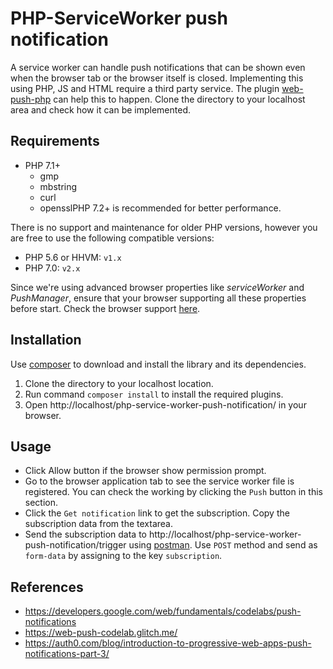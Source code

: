 # PHP-ServiceWorker push notification
A service worker can handle push notifications that can be shown even when the browser tab or the browser itself is closed. Implementing this using PHP, JS and HTML require a third party service. The plugin [web-push-php](https://github.com/web-push-libs/web-push-php) can help this to happen. Clone the directory to your localhost area and check how it can be implemented.

## Requirements
* PHP 7.1+
  * gmp
  * mbstring
  * curl
  * opensslPHP 7.2+ is recommended for better performance.

There is no support and maintenance for older PHP versions, however you are free to use the following compatible versions:
- PHP 5.6 or HHVM: `v1.x`
- PHP 7.0: `v2.x`

Since we're using advanced browser properties like *serviceWorker* and *PushManager*, ensure that your browser supporting all these properties before start.
Check the browser support [here](https://caniuse.com/).

## Installation
Use [composer](https://getcomposer.org/) to download and install the library and its dependencies.
1. Clone the directory to your localhost location.
2. Run command `composer install` to install the required plugins.
3. Open http://localhost/php-service-worker-push-notification/ in your browser.

## Usage

- Click Allow button if the browser show permission prompt.
- Go to the browser application tab to see the service worker file is registered. You can check the working by clicking the `Push` button in this section.
- Click the `Get notification` link to get the subscription. Copy the subscription data from the textarea.
- Send the subscription data to http://localhost/php-service-worker-push-notification/trigger using [postman](https://www.getpostman.com/). Use `POST` method and send as `form-data` by assigning to the key `subscription`.

## References
- https://developers.google.com/web/fundamentals/codelabs/push-notifications
- https://web-push-codelab.glitch.me/
- https://auth0.com/blog/introduction-to-progressive-web-apps-push-notifications-part-3/   
